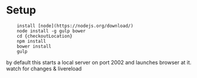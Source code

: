 # Setup

```` 
    install [node](https://nodejs.org/download/)
    node install -g gulp bower
    cd {checkoutLocation}
    npm install
    bower install
    gulp  
````
by default this starts a local server on port 2002 and launches browser at it.  watch for changes & livereload
